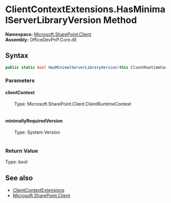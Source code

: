 # ClientContextExtensions.HasMinimalServerLibraryVersion Method  
  

**Namespace:** [Microsoft.SharePoint.Client](Microsoft.SharePoint.Client.md)  
**Assembly:** OfficeDevPnP.Core.dll  
## Syntax
```C#
public static bool HasMinimalServerLibraryVersion(this ClientRuntimeContext clientContext, Version minimallyRequiredVersion)
```
### Parameters
#### clientContext  
&emsp;&emsp;Type: Microsoft.SharePoint.Client.ClientRuntimeContext  
&emsp;&emsp;  

  

#### minimallyRequiredVersion  
&emsp;&emsp;Type: System.Version  
&emsp;&emsp;  

  

### Return Value
Type: bool  

## See also
- [ClientContextExtensions](Microsoft.SharePoint.Client.ClientContextExtensions.md) 
- [Microsoft.SharePoint.Client](Microsoft.SharePoint.Client.md) 
